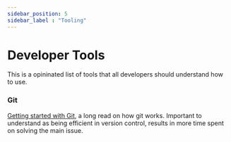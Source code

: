 ```yaml
---
sidebar_position: 5
sidebar_label : "Tooling"
---
```


# Developer Tools
This is a opininated list of tools that all developers should understand how to use. 

### Git
[Getting started with Git](https://git-scm.com/book/en/v2/Getting-Started-A-Short-History-of-Git), a long read on how git works. Important to understand as being efficient in version control, results in more time spent on solving the main issue.
